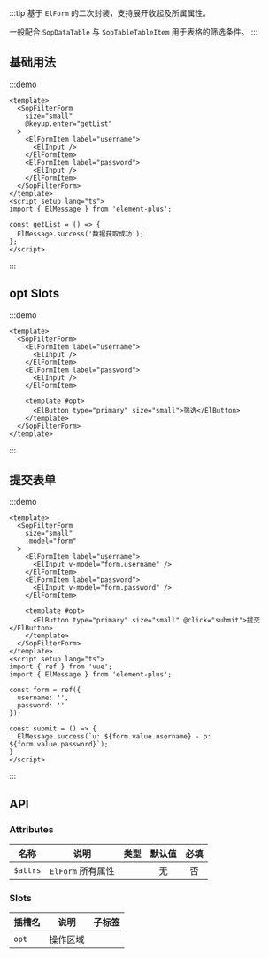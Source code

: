 :::tip
基于 `ElForm` 的二次封装，支持展开收起及所属属性。

一般配合 `SopDataTable` 与 `SopTableTableItem` 用于表格的筛选条件。
:::

## 基础用法

:::demo 

```vue
<template>
  <SopFilterForm 
    size="small"
    @keyup.enter="getList"
  >
    <ElFormItem label="username">
      <ElInput />
    </ElFormItem>
    <ElFormItem label="password">
      <ElInput />
    </ElFormItem>
  </SopFilterForm>
</template>
<script setup lang="ts">
import { ElMessage } from 'element-plus';

const getList = () => {
  ElMessage.success('数据获取成功');
};
</script>
```
:::

## opt Slots

:::demo 

```vue
<template>
  <SopFilterForm>
    <ElFormItem label="username">
      <ElInput />
    </ElFormItem>
    <ElFormItem label="password">
      <ElInput />
    </ElFormItem>

    <template #opt>
      <ElButton type="primary" size="small">筛选</ElButton>
    </template>
  </SopFilterForm>
</template>
```
:::

## 提交表单

:::demo 

```vue
<template>
  <SopFilterForm 
    size="small"
    :model="form"
  >
    <ElFormItem label="username">
      <ElInput v-model="form.username" />
    </ElFormItem>
    <ElFormItem label="password">
      <ElInput v-model="form.password" />
    </ElFormItem>

    <template #opt>
      <ElButton type="primary" size="small" @click="submit">提交</ElButton>
    </template>
  </SopFilterForm>
</template>
<script setup lang="ts">
import { ref } from 'vue';
import { ElMessage } from 'element-plus';

const form = ref({
  username: '',
  password: ''
});

const submit = () => {
  ElMessage.success(`u: ${form.value.username} - p: ${form.value.password}`);
}
</script>
```
:::

## API

### Attributes

| 名称           |      说明     |  类型 |  默认值  |  必填  |
| ------------- | :-----------: | :-----------: | :-----------: | :-----------: |
| `$attrs`       | `ElForm` 所有属性    |   | 无 | 否 |

### Slots

| 插槽名           |      说明     |  子标签 |
| ------------- | :-----------: | :-----------: | 
| `opt`       | 操作区域  |  | 